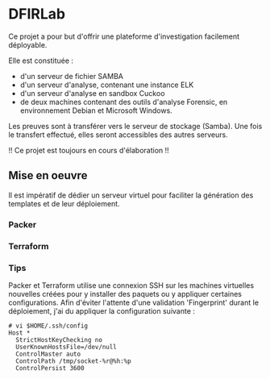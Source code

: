 # DFIRLab


Ce projet a pour but d'offrir une plateforme d'investigation facilement déployable.

Elle est constituée :
* d'un serveur de fichier SAMBA
* d'un serveur d'analyse, contenant une instance ELK
* d'un serveur d'analyse en sandbox Cuckoo
* de deux machines contenant des outils d'analyse Forensic, en environnement Debian et Microsoft Windows.

Les preuves sont à transférer vers le serveur de stockage (Samba). 
Une fois le transfert effectué, elles seront accessibles des autres serveurs.

!! Ce projet est toujours en cours d'élaboration !! 

## Mise en oeuvre

Il est impératif de dédier un serveur virtuel pour faciliter la génération des templates et de leur déploiement.

### Packer


### Terraform

### Tips

Packer et Terraform utilise une connexion SSH sur les machines virtuelles nouvelles créées pour y installer des paquets ou y appliquer certaines configurations. Afin d'éviter l'attente d'une validation 'Fingerprint' durant le déploiement, j'ai du appliquer la configuration suivante :

```
# vi $HOME/.ssh/config 
Host *
  StrictHostKeyChecking no
  UserKnownHostsFile=/dev/null
  ControlMaster auto
  ControlPath /tmp/socket-%r@%h:%p
  ControlPersist 3600
```
